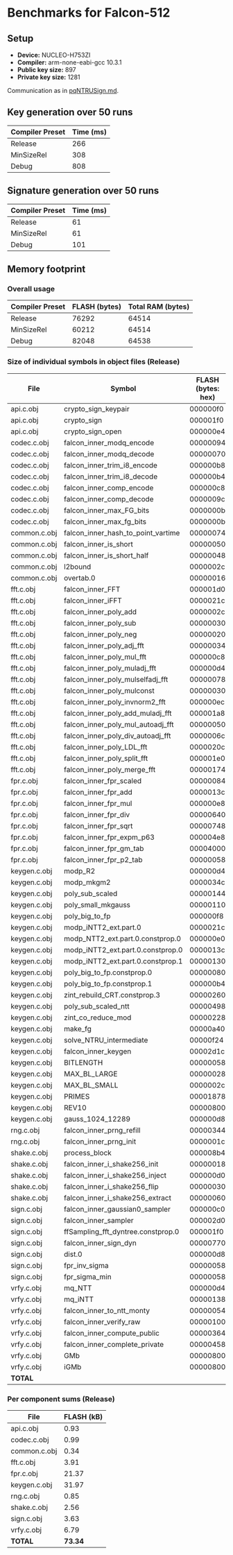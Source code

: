 # Benchmarks for Falcon-512

## Setup

- **Device:** NUCLEO-H753ZI
- **Compiler:** arm-none-eabi-gcc 10.3.1
- **Public key size:** 897
- **Private key size:** 1281

Communication as in [pqNTRUSign.md](pqNTRUSign.md).

## Key generation over 50 runs

| Compiler Preset | Time (ms) |
|-----------------|-----------|
| Release         | 266       |
| MinSizeRel      | 308       |
| Debug           | 808       |

## Signature generation over 50 runs

| Compiler Preset | Time (ms) |
|-----------------|-----------|
| Release         | 61        |
| MinSizeRel      | 61        |
| Debug           | 101       |

## Memory footprint

### Overall usage

| Compiler Preset | FLASH (bytes) | Total RAM (bytes) |
|-----------------|---------------|-------------------|
| Release         | 76292         | 64514             |
| MinSizeRel      | 60212         | 64514             |
| Debug           | 82048         | 64538             |

### Size of individual symbols in object files (Release)

| File                    | Symbol                             | FLASH (bytes: hex) | FLASH (kB) |
|-------------------------|------------------------------------|--------------------|------------|
| api.c.obj               | crypto_sign_keypair                | 000000f0           | 0.23       |
| api.c.obj               | crypto_sign                        | 000001f0           | 0.48       |
| api.c.obj               | crypto_sign_open                   | 000000e4           | 0.22       |
| codec.c.obj             | falcon_inner_modq_encode           | 00000094           | 0.15       |
| codec.c.obj             | falcon_inner_modq_decode           | 00000070           | 0.11       |
| codec.c.obj             | falcon_inner_trim_i8_encode        | 000000b8           | 0.18       |
| codec.c.obj             | falcon_inner_trim_i8_decode        | 000000b4           | 0.18       |
| codec.c.obj             | falcon_inner_comp_encode           | 000000c8           | 0.19       |
| codec.c.obj             | falcon_inner_comp_decode           | 0000009c           | 0.16       |
| codec.c.obj             | falcon_inner_max_FG_bits           | 0000000b           | 0.01       |
| codec.c.obj             | falcon_inner_max_fg_bits           | 0000000b           | 0.01       |
| common.c.obj            | falcon_inner_hash_to_point_vartime | 00000074           | 0.12       |
| common.c.obj            | falcon_inner_is_short              | 00000050           | 0.08       |
| common.c.obj            | falcon_inner_is_short_half         | 00000048           | 0.07       |
| common.c.obj            | l2bound                            | 0000002c           | 0.04       |
| common.c.obj            | overtab.0                          | 00000016           | 0.03       |
| fft.c.obj               | falcon_inner_FFT                   | 000001d0           | 0.45       |
| fft.c.obj               | falcon_inner_iFFT                  | 0000021c           | 0.53       |
| fft.c.obj               | falcon_inner_poly_add              | 0000002c           | 0.04       |
| fft.c.obj               | falcon_inner_poly_sub              | 00000030           | 0.05       |
| fft.c.obj               | falcon_inner_poly_neg              | 00000020           | 0.03       |
| fft.c.obj               | falcon_inner_poly_adj_fft          | 00000034           | 0.05       |
| fft.c.obj               | falcon_inner_poly_mul_fft          | 000000c8           | 0.20       |
| fft.c.obj               | falcon_inner_poly_muladj_fft       | 000000d4           | 0.21       |
| fft.c.obj               | falcon_inner_poly_mulselfadj_fft   | 00000078           | 0.12       |
| fft.c.obj               | falcon_inner_poly_mulconst         | 00000030           | 0.05       |
| fft.c.obj               | falcon_inner_poly_invnorm2_fft     | 000000ec           | 0.23       |
| fft.c.obj               | falcon_inner_poly_add_muladj_fft   | 000001a8           | 0.41       |
| fft.c.obj               | falcon_inner_poly_mul_autoadj_fft  | 00000050           | 0.08       |
| fft.c.obj               | falcon_inner_poly_div_autoadj_fft  | 0000006c           | 0.11       |
| fft.c.obj               | falcon_inner_poly_LDL_fft          | 0000020c           | 0.51       |
| fft.c.obj               | falcon_inner_poly_split_fft        | 000001e0           | 0.47       |
| fft.c.obj               | falcon_inner_poly_merge_fft        | 00000174           | 0.37       |
| fpr.c.obj               | falcon_inner_fpr_scaled            | 00000084           | 0.13       |
| fpr.c.obj               | falcon_inner_fpr_add               | 0000013c           | 0.31       |
| fpr.c.obj               | falcon_inner_fpr_mul               | 000000e8           | 0.23       |
| fpr.c.obj               | falcon_inner_fpr_div               | 00000640           | 1.56       |
| fpr.c.obj               | falcon_inner_fpr_sqrt              | 00000748           | 1.82       |
| fpr.c.obj               | falcon_inner_fpr_expm_p63          | 000004e8           | 1.23       |
| fpr.c.obj               | falcon_inner_fpr_gm_tab            | 00004000           | 16.00      |
| fpr.c.obj               | falcon_inner_fpr_p2_tab            | 00000058           | 0.09       |
| keygen.c.obj            | modp_R2                            | 000000d4           | 0.21       |
| keygen.c.obj            | modp_mkgm2                         | 0000034c           | 0.82       |
| keygen.c.obj            | poly_sub_scaled                    | 00000144           | 0.33       |
| keygen.c.obj            | poly_small_mkgauss                 | 00000110           | 0.26       |
| keygen.c.obj            | poly_big_to_fp                     | 000000f8           | 0.25       |
| keygen.c.obj            | modp_iNTT2_ext.part.0              | 0000021c           | 0.53       |
| keygen.c.obj            | modp_NTT2_ext.part.0.constprop.0   | 000000e0           | 0.22       |
| keygen.c.obj            | modp_iNTT2_ext.part.0.constprop.0  | 0000013c           | 0.31       |
| keygen.c.obj            | modp_iNTT2_ext.part.0.constprop.1  | 00000130           | 0.30       |
| keygen.c.obj            | poly_big_to_fp.constprop.0         | 00000080           | 0.13       |
| keygen.c.obj            | poly_big_to_fp.constprop.1         | 000000b4           | 0.18       |
| keygen.c.obj            | zint_rebuild_CRT.constprop.3       | 00000260           | 0.60       |
| keygen.c.obj            | poly_sub_scaled_ntt                | 00000498           | 1.15       |
| keygen.c.obj            | zint_co_reduce_mod                 | 00000228           | 0.54       |
| keygen.c.obj            | make_fg                            | 00000a40           | 2.56       |
| keygen.c.obj            | solve_NTRU_intermediate            | 00000f24           | 3.79       |
| keygen.c.obj            | falcon_inner_keygen                | 00002d1c           | 11.28      |
| keygen.c.obj            | BITLENGTH                          | 00000058           | 0.09       |
| keygen.c.obj            | MAX_BL_LARGE                       | 00000028           | 0.04       |
| keygen.c.obj            | MAX_BL_SMALL                       | 0000002c           | 0.05       |
| keygen.c.obj            | PRIMES                             | 00001878           | 6.12       |
| keygen.c.obj            | REV10                              | 00000800           | 2.00       |
| keygen.c.obj            | gauss_1024_12289                   | 000000d8           | 0.21       |
| rng.c.obj               | falcon_inner_prng_refill           | 00000344           | 0.82       |
| rng.c.obj               | falcon_inner_prng_init             | 0000001c           | 0.03       |
| shake.c.obj             | process_block                      | 000008b4           | 2.18       |
| shake.c.obj             | falcon_inner_i_shake256_init       | 00000018           | 0.03       |
| shake.c.obj             | falcon_inner_i_shake256_inject     | 000000d0           | 0.20       |
| shake.c.obj             | falcon_inner_i_shake256_flip       | 00000030           | 0.05       |
| shake.c.obj             | falcon_inner_i_shake256_extract    | 00000060           | 0.10       |
| sign.c.obj              | falcon_inner_gaussian0_sampler     | 000000c0           | 0.19       |
| sign.c.obj              | falcon_inner_sampler               | 000002d0           | 0.70       |
| sign.c.obj              | ffSampling_fft_dyntree.constprop.0 | 000001f0           | 0.48       |
| sign.c.obj              | falcon_inner_sign_dyn              | 00000770           | 1.86       |
| sign.c.obj              | dist.0                             | 000000d8           | 0.22       |
| sign.c.obj              | fpr_inv_sigma                      | 00000058           | 0.09       |
| sign.c.obj              | fpr_sigma_min                      | 00000058           | 0.09       |
| vrfy.c.obj              | mq_NTT                             | 000000d4           | 0.21       |
| vrfy.c.obj              | mq_iNTT                            | 00000138           | 0.30       |
| vrfy.c.obj              | falcon_inner_to_ntt_monty          | 00000054           | 0.09       |
| vrfy.c.obj              | falcon_inner_verify_raw            | 00000100           | 0.25       |
| vrfy.c.obj              | falcon_inner_compute_public        | 00000364           | 0.85       |
| vrfy.c.obj              | falcon_inner_complete_private      | 00000458           | 1.09       |
| vrfy.c.obj              | GMb                                | 00000800           | 2.00       |
| vrfy.c.obj              | iGMb                               | 00000800           | 2.00       |
| **TOTAL**               |                                    |                    | **73.34**  |

### Per component sums (Release)

| File                    | FLASH (kB) |
|-------------------------|------------|
| api.c.obj               | 0.93       |
| codec.c.obj             | 0.99       |
| common.c.obj            | 0.34       |
| fft.c.obj               | 3.91       |
| fpr.c.obj               | 21.37      |
| keygen.c.obj            | 31.97      |
| rng.c.obj               | 0.85       |
| shake.c.obj             | 2.56       |
| sign.c.obj              | 3.63       |
| vrfy.c.obj              | 6.79       |
| **TOTAL**               | **73.34**  |
